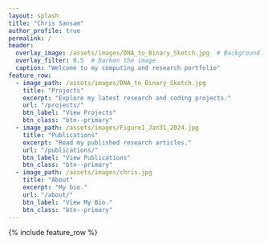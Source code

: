 ```yaml
---
layout: splash
title: "Chris Sansam"
author_profile: true
permalink: /
header:
  overlay_image: /assets/images/DNA_to_Binary_Sketch.jpg  # Background image
  overlay_filter: 0.5  # Darken the image
  caption: "Welcome to my computing and research portfolio"
feature_row:
  - image_path: /assets/images/DNA_to_Binary_Sketch.jpg
    title: "Projects"
    excerpt: "Explore my latest research and coding projects."
    url: "/projects/"
    btn_label: "View Projects"
    btn_class: "btn--primary"
  - image_path: /assets/images/Figure1_Jan31_2024.jpg
    title: "Publications"
    excerpt: "Read my published research articles."
    url: "/publications/"
    btn_label: "View Publications"
    btn_class: "btn--primary"
  - image_path: /assets/images/chris.jpg
    title: "About"
    excerpt: "My bio."
    url: "/about/"
    btn_label: "View My Bio."
    btn_class: "btn--primary"
---
```


{% include feature_row %}
